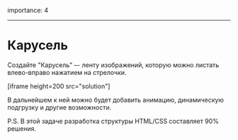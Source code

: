 importance: 4

---

# Карусель

Создайте "Карусель" –- ленту изображений, которую можно листать влево-вправо нажатием на стрелочки.

[iframe height=200 src="solution"]

В дальнейшем к ней можно будет добавить анимацию, динамическую подгрузку и другие возможности.

P.S. В этой задаче разработка структуры HTML/CSS составляет 90% решения.
